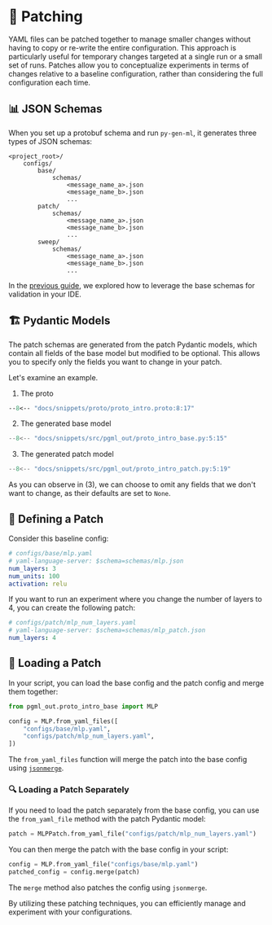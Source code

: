 # 🧩 Patching

YAML files can be patched together to manage smaller changes without having to copy or re-write the entire configuration. This approach is particularly useful for temporary changes targeted at a single run or a small set of runs. Patches allow you to conceptualize experiments in terms of changes relative to a baseline configuration, rather than considering the full configuration each time.

## 📊 JSON Schemas

When you set up a protobuf schema and run `py-gen-ml`, it generates three types of JSON schemas:

```
<project_root>/
    configs/
        base/
            schemas/
                <message_name_a>.json
                <message_name_b>.json
                ...
        patch/
            schemas/
                <message_name_a>.json
                <message_name_b>.json
                ...
        sweep/
            schemas/
                <message_name_a>.json
                <message_name_b>.json
                ...
```

In the [previous guide](./defining_yaml_files.md), we explored how to leverage the base schemas for validation in your IDE.

## 🏗️ Pydantic Models

The patch schemas are generated from the patch Pydantic models, which contain all fields of the base model but modified to be optional. This allows you to specify only the fields you want to change in your patch.

Let's examine an example.

1. The proto
```proto
--8<-- "docs/snippets/proto/proto_intro.proto:8:17"
```

2. The generated base model
```py { .generated-code }
--8<-- "docs/snippets/src/pgml_out/proto_intro_base.py:5:15"
```

3. The generated patch model
```py { .generated-code }
--8<-- "docs/snippets/src/pgml_out/proto_intro_patch.py:5:19"
```

As you can observe in (3), we can choose to omit any fields that we don't want to change, as their defaults are set to `None`.

## 🎨 Defining a Patch

Consider this baseline config:

```yaml
# configs/base/mlp.yaml
# yaml-language-server: $schema=schemas/mlp.json
num_layers: 3
num_units: 100
activation: relu
```

If you want to run an experiment where you change the number of layers to 4, you can create the following patch:

```yaml
# configs/patch/mlp_num_layers.yaml
# yaml-language-server: $schema=schemas/mlp_patch.json
num_layers: 4
```

## 🔧 Loading a Patch

In your script, you can load the base config and the patch config and merge them together:

```py
from pgml_out.proto_intro_base import MLP

config = MLP.from_yaml_files([
    "configs/base/mlp.yaml",
    "configs/patch/mlp_num_layers.yaml",
])
```

The `from_yaml_files` function will merge the patch into the base config using [`jsonmerge`](https://pypi.org/project/jsonmerge/).

### 🔍 Loading a Patch Separately

If you need to load the patch separately from the base config, you can use the `from_yaml_file` method with the patch Pydantic model:

```py
patch = MLPPatch.from_yaml_file("configs/patch/mlp_num_layers.yaml")
```

You can then merge the patch with the base config in your script:

```py
config = MLP.from_yaml_file("configs/base/mlp.yaml")
patched_config = config.merge(patch)
```

The `merge` method also patches the config using `jsonmerge`.

By utilizing these patching techniques, you can efficiently manage and experiment with your configurations.